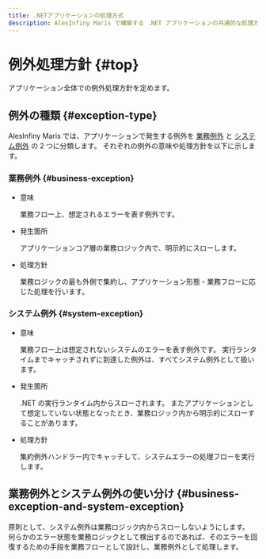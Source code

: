 ```yaml
---
title: .NETアプリケーションの処理方式
description: AlesInfiny Maris で構築する .NET アプリケーションの共通的な処理方式を解説します。
---
```


# 例外処理方針 {#top}

アプリケーション全体での例外処理方針を定めます。

## 例外の種類 {#exception-type}

AlesInfiny Maris では、アプリケーションで発生する例外を [業務例外](#business-exception) と [システム例外](#system-exception) の 2 つに分類します。
それぞれの例外の意味や処理方針を以下に示します。

### 業務例外 {#business-exception}

- 意味

    業務フロー上、想定されるエラーを表す例外です。

- 発生箇所

    アプリケーションコア層の業務ロジック内で、明示的にスローします。

- 処理方針

    業務ロジックの最も外側で集約し、アプリケーション形態・業務フローに応じた処理を行います。

### システム例外 {#system-exception}

- 意味

    業務フロー上は想定されないシステムのエラーを表す例外です。
    実行ランタイムまでキャッチされずに到達した例外は、すべてシステム例外として扱います。

- 発生箇所

    .NET の実行ランタイム内からスローされます。
    またアプリケーションとして想定していない状態となったとき、業務ロジック内から明示的にスローすることがあります。

- 処理方針

    集約例外ハンドラー内でキャッチして、システムエラーの処理フローを実行します。

## 業務例外とシステム例外の使い分け {#business-exception-and-system-exception}

原則として、システム例外は業務ロジック内からスローしないようにします。 何らかのエラー状態を業務ロジックとして検出するのであれば、そのエラーを回復するための手段を業務フローとして設計し、業務例外として処理します。
